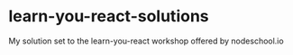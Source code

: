 # learn-you-react-solutions
My solution set to the learn-you-react workshop offered by nodeschool.io
